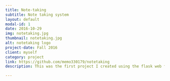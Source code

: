 ```yaml
---
title: Note-taking
subtitle: Note taking system
layout: default
modal-id: 1
date: 2016-10-29
img: notetaking.jpg
thumbnail: notetaking.jpg
alt: notetaking logo
project-date: Fall 2016
client: myself
category: project
link: https://github.com/memo330179/notetaking
description: This was the first project I created using the flask web framework. It is a notetaking application inspired by the Cornell note taking system. It supports latex so that equation can be entered faster.

---
```

